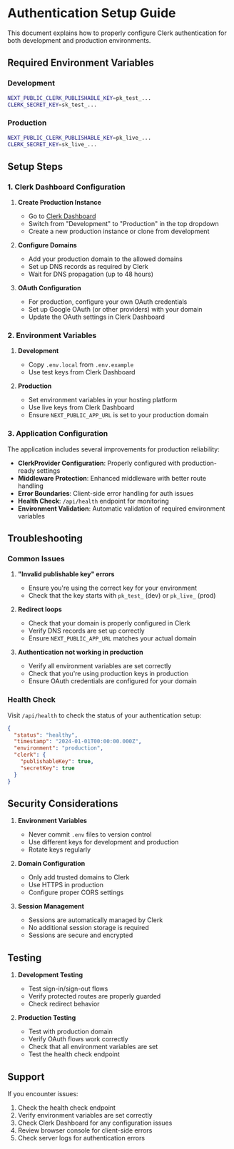 # Authentication Setup Guide

This document explains how to properly configure Clerk authentication for both development and production environments.

## Required Environment Variables

### Development
```bash
NEXT_PUBLIC_CLERK_PUBLISHABLE_KEY=pk_test_...
CLERK_SECRET_KEY=sk_test_...
```

### Production
```bash
NEXT_PUBLIC_CLERK_PUBLISHABLE_KEY=pk_live_...
CLERK_SECRET_KEY=sk_live_...
```

## Setup Steps

### 1. Clerk Dashboard Configuration

1. **Create Production Instance**
   - Go to [Clerk Dashboard](https://dashboard.clerk.com)
   - Switch from "Development" to "Production" in the top dropdown
   - Create a new production instance or clone from development

2. **Configure Domains**
   - Add your production domain to the allowed domains
   - Set up DNS records as required by Clerk
   - Wait for DNS propagation (up to 48 hours)

3. **OAuth Configuration**
   - For production, configure your own OAuth credentials
   - Set up Google OAuth (or other providers) with your domain
   - Update the OAuth settings in Clerk Dashboard

### 2. Environment Variables

1. **Development**
   - Copy `.env.local` from `.env.example`
   - Use test keys from Clerk Dashboard

2. **Production**
   - Set environment variables in your hosting platform
   - Use live keys from Clerk Dashboard
   - Ensure `NEXT_PUBLIC_APP_URL` is set to your production domain

### 3. Application Configuration

The application includes several improvements for production reliability:

- **ClerkProvider Configuration**: Properly configured with production-ready settings
- **Middleware Protection**: Enhanced middleware with better route handling
- **Error Boundaries**: Client-side error handling for auth issues
- **Health Check**: `/api/health` endpoint for monitoring
- **Environment Validation**: Automatic validation of required environment variables

## Troubleshooting

### Common Issues

1. **"Invalid publishable key" errors**
   - Ensure you're using the correct key for your environment
   - Check that the key starts with `pk_test_` (dev) or `pk_live_` (prod)

2. **Redirect loops**
   - Check that your domain is properly configured in Clerk
   - Verify DNS records are set up correctly
   - Ensure `NEXT_PUBLIC_APP_URL` matches your actual domain

3. **Authentication not working in production**
   - Verify all environment variables are set correctly
   - Check that you're using production keys in production
   - Ensure OAuth credentials are configured for your domain

### Health Check

Visit `/api/health` to check the status of your authentication setup:

```json
{
  "status": "healthy",
  "timestamp": "2024-01-01T00:00:00.000Z",
  "environment": "production",
  "clerk": {
    "publishableKey": true,
    "secretKey": true
  }
}
```

## Security Considerations

1. **Environment Variables**
   - Never commit `.env` files to version control
   - Use different keys for development and production
   - Rotate keys regularly

2. **Domain Configuration**
   - Only add trusted domains to Clerk
   - Use HTTPS in production
   - Configure proper CORS settings

3. **Session Management**
   - Sessions are automatically managed by Clerk
   - No additional session storage is required
   - Sessions are secure and encrypted

## Testing

1. **Development Testing**
   - Test sign-in/sign-out flows
   - Verify protected routes are properly guarded
   - Check redirect behavior

2. **Production Testing**
   - Test with production domain
   - Verify OAuth flows work correctly
   - Check that all environment variables are set
   - Test the health check endpoint

## Support

If you encounter issues:

1. Check the health check endpoint
2. Verify environment variables are set correctly
3. Check Clerk Dashboard for any configuration issues
4. Review browser console for client-side errors
5. Check server logs for authentication errors
